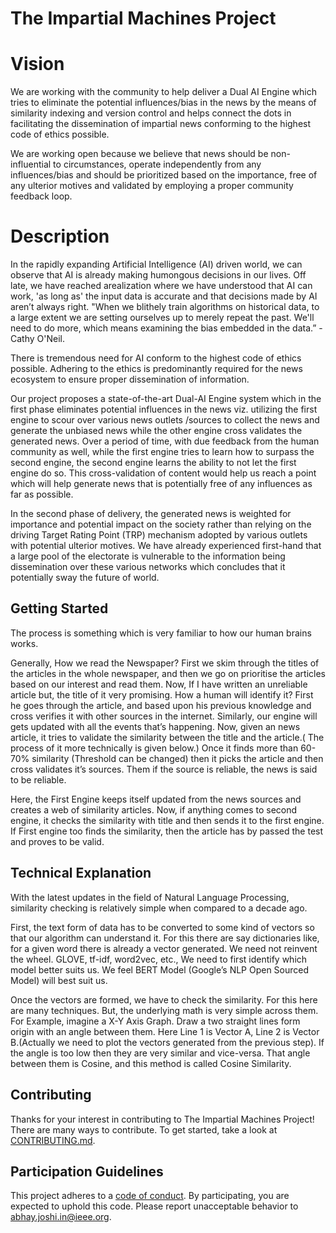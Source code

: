 # The Impartial Machines Project

# Vision
We are working with the community to help deliver a Dual AI Engine which tries to eliminate the potential influences/bias in the news by the means of similarity indexing and version control and helps connect the dots in facilitating the dissemination of impartial news conforming to the highest code of ethics possible.

We are working open because we believe that news should be non-influential to circumstances, operate independently from any influences/bias and should be prioritized based on the importance, free of any ulterior motives and validated by employing a proper community feedback loop. 

# Description
In the rapidly expanding Artificial Intelligence (AI) driven world, we can observe that AI is already making humongous decisions in our lives. Off late, we have reached arealization where we have understood that AI can work, &#39;as long as&#39; the input data is accurate and that decisions made by AI aren’t always right. &quot;When we blithely train algorithms on historical data, to a large extent we are setting ourselves up to merely repeat the past. We&#39;ll need to do more, which means examining the bias embedded in the data.” - Cathy O&#39;Neil.

There is tremendous need for AI conform to the highest code of ethics possible. Adhering to the ethics is predominantly required for the news ecosystem to ensure proper dissemination of information.

Our project proposes a state-of-the-art Dual-AI Engine system which in the first phase eliminates potential influences in the news viz. utilizing the first engine to scour over various news outlets /sources to collect the news and generate the unbiased news while the other engine cross validates the generated news. Over a period of time, with due feedback from the human community as well, while the first engine tries to learn how to surpass the second engine, the second engine learns the ability to not let the first engine do so. This cross-validation of content would help us reach a point which will help generate news that is potentially free of any influences as far as possible. 

In the second phase of delivery, the generated news is weighted for importance and potential impact on the society rather than relying on the driving Target Rating Point (TRP) mechanism adopted by various outlets with potential ulterior motives. We have
already experienced first-hand that a large pool of the electorate is vulnerable to the information being dissemination over these various networks which concludes that it potentially sway the future of world.

## Getting Started

The process is something which is very familiar to how our human brains works. 

Generally, How we read the Newspaper? First we skim through the titles of the articles in the whole newspaper, and then we go on prioritise the articles based on our interest and read them. Now, If I have written an unreliable article but, the title of it very promising. How a human will identify it? First he goes through the article, and based upon his previous knowledge and cross verifies it with other sources in the internet. Similarly, our engine will gets updated with all the events that’s happening. Now, given an news article, it tries to validate the similarity between the title and the article.( The process of it more technically is given below.) Once it finds more than 60-70% similarity (Threshold can be changed) then it picks the article and then cross validates it’s sources. Them if the source is reliable, the news is said to be reliable.

Here, the First Engine keeps itself updated from the news sources and creates a web of similarity articles. Now, if anything comes to second engine, it checks the similarity with title and then sends it to the first engine. If First engine too finds the similarity, then the article has by passed the test and proves to be valid. 

## Technical Explanation

With the latest updates in the field of Natural Language Processing, similarity checking is relatively simple when compared to a decade ago. 

First, the text form of data has to be converted to some kind of vectors so that our algorithm can understand it. 
For this there are say dictionaries like, for a given word there is already a vector generated. We need not reinvent the wheel. GLOVE, tf-idf, word2vec, etc., We need to first identify which model better suits us. We feel BERT Model (Google’s NLP Open Sourced Model) will best suit us. 

Once the vectors are formed, we have to check the similarity. For this here are many techniques. But, the underlying math is very simple across them. For Example, imagine a X-Y Axis Graph. Draw a two straight lines form origin with an angle between them. Here Line 1 is Vector A, Line 2 is Vector B.(Actually we need to plot the vectors generated from the previous step). If the angle is too low then they are very similar and vice-versa. That angle between them is Cosine, and this method is called Cosine Similarity.

## Contributing

Thanks for your interest in contributing to The Impartial Machines Project! There are many ways to contribute. To get started, take a look at [CONTRIBUTING.md](CONTRIBUTING.md).

## Participation Guidelines

This project adheres to a [code of conduct](CODE_OF_CONDUCT.md). By participating, you are expected to uphold this code. Please report unacceptable behavior to abhay.joshi.in@ieee.org.

